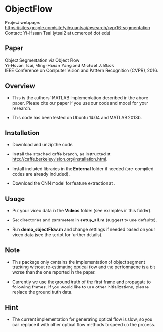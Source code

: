 # ObjectFlow
Project webpage: https://sites.google.com/site/yihsuantsai/research/cvpr16-segmentation <br />
Contact: Yi-Hsuan Tsai (ytsai2 at ucmerced dot edu)

## Paper
Object Segmentation via Object Flow <br />
Yi-Hsuan Tsai, Ming-Hsuan Yang and Michael J. Black <br />
IEEE Conference on Computer Vision and Pattern Recognition (CVPR), 2016.

## Overview
* This is the authors' MATLAB implementation described in the above paper. Please cite our paper if you use our code and model for your research.

* This code has been tested on Ubuntu 14.04 and MATLAB 2013b.

## Installation
* Download and unzip the code.

* Install the attached caffe branch, as instructed at http://caffe.berkeleyvision.org/installation.html.

* Install included libraries in the **External** folder if needed (pre-compiled codes are already included).

* Download the CNN model for feature extraction at .

## Usage
* Put your video data in the **Videos** folder (see examples in this folder).

* Set directories and parameters in **setup_all.m** (suggest to use defaults).

* Run **demo_objectFlow.m** and change settings if needed based on your video data (see the script for further details).

## Note
* This package only contains the implementation of object segment tracking without re-estimating optical flow and the performacne is a bit worse than the one reported in the paper.

* Currently we use the ground truth of the first frame and propagate to following frames. If you would like to use other initializations, please replace the ground truth data.

## Hint

* The current implementation for generating optical flow is slow, so you can replace it with other optical flow methods to speed up the process.
